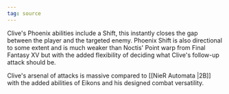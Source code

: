```yaml
---
tag: source
---
```

Clive's Phoenix abilities include a Shift, this instantly closes the gap between the player and the targeted enemy. Phoenix Shift is also directional to some extent and is much weaker than Noctis' Point warp from Final Fantasy XV but with the added flexibility of deciding what Clive's follow-up attack should be. 

Clive's arsenal of attacks is massive compared to [[NieR Automata |2B]] with the added abilities of Eikons and his designed combat versatility.